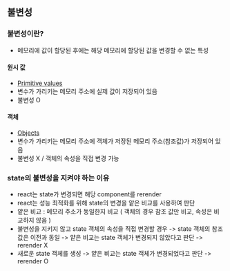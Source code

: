 ## 불변성

### 불변성이란?

- 메모리에 값이 할당된 후에는 해당 메모리에 할당된 값을 변경할 수 없는 특성

#### 원시 값

- [Primitive values](https://developer.mozilla.org/ko/docs/Web/JavaScript/Data_structures#%EA%B8%B0%EB%B3%B8_%ED%83%80%EC%9E%85_primitive_value "MDN 링크")
- 변수가 가리키는 메모리 주소에 실제 값이 저장되어 있음
- 불변성 O

#### 객체

- [Objects](https://developer.mozilla.org/ko/docs/Web/JavaScript/Data_structures#%EA%B0%9D%EC%B2%B4_objects "MDN 링크")
- 변수가 가리키는 메모리 주소에 객체가 저장된 메모리 주소(참조값)가 저장되어 있음
- 불변성 X / 객체의 속성을 직접 변경 가능

### state의 불변성을 지켜야 하는 이유

- react는 state가 변경되면 해당 component를 rerender
- react는 성능 최적화를 위해 state의 변경을 얕은 비교를 사용하여 판단
- 얕은 비교 : 메모리 주소가 동일한지 비교 ( 객체의 경우 참조 값만 비교, 속성은 비교하지 않음 )
- 불변성을 지키지 않고 state 객체의 속성을 직접 변경할 경우 -> state 객체의 참조값은 이전과 동일 -> 얕은 비교는 state 객체가 변경되지 않았다고 판단 -> rerender X
- 새로운 state 객체를 생성 -> 얕은 비교는 state 객체가 변경되었다고 판단 -> rerender O
